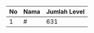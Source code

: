 | No | Nama            | Jumlah Level |
|----|-----------------|--------------|
| 1  | #    |    631        |
